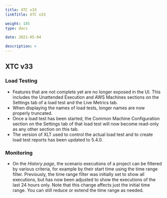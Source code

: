 ```yaml
---
title: XTC v33
linkTitle: XTC v33

weight: 185
type: docs

date: 2021-05-04

description: >
---
```


## XTC v33


### Load Testing
- Features that are not complete yet are no longer exposed in the UI. This includes the Unattended Execution and AWS Machines sections on the Settings tab of a load test and the Live Metrics tab.
- When displaying the names of load tests, longer names are now properly truncated.
- Once a load test has been started, the Common Machine Configuration section on the Settings tab of that load test will now become read-only as any other section on this tab.
- The version of XLT used to control the actual load test and to create load test reports has been updated to 5.4.0.
### Monitoring
- On the *History page*, the scenario executions of a project can be filtered by various criteria, for example by their start time using the time range filter. Previously, the time range filter was initially set to show all executions, but has now been adjusted to show the executions of the last 24 hours only. Note that this change affects just the initial time range. You can still reduce or extend the time range as needed.